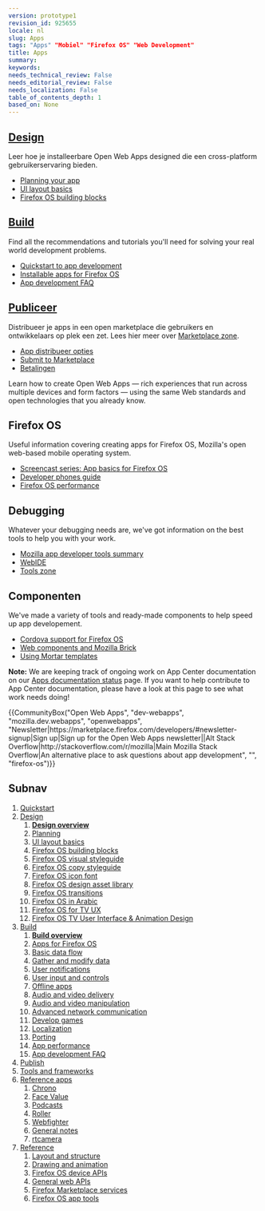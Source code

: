 ```yaml
---
version: prototype1
revision_id: 925655
locale: nl
slug: Apps
tags: "Apps" "Mobiel" "Firefox OS" "Web Development"
title: Apps
summary: 
keywords: 
needs_technical_review: False
needs_editorial_review: False
needs_localization: False
table_of_contents_depth: 1
based_on: None
---
```

<div class="initial-steps clear" id="sect1">
<div class="panel">
<h2 class="section-design" id="Design"><a href="/en-US/Apps/Design">Design</a></h2>

<p>Leer hoe je installeerbare Open Web Apps designed die een cross-platform gebruikerservaring bieden.</p>

<ul class="no-bullets">
 <li><a href="/en-US/Apps/Design/Planning">Planning your app</a></li>
 <li><a href="/en-US/Apps/Design/UI_layout_basics">UI layout basics</a></li>
 <li><a href="/en-US/Apps/Design/Firefox_OS_building_blocks">Firefox OS building blocks</a></li>
</ul>
</div>

<div class="panel">
<h2 class="section-build" id="Build"><a href="/en-US/Apps/Build">Build</a></h2>

<p>Find all the recommendations and tutorials you'll need for solving your real world development problems.</p>

<ul class="no-bullets">
 <li><a href="/en-US/Apps/Quickstart">Quickstart to app development</a></li>
 <li><a href="/en-US/Apps/Build/installable_apps_for_Firefox_OS">Installable apps for Firefox OS</a></li>
 <li><a href="/en-US/Apps/Build/App_development_FAQ">App development FAQ</a></li>
</ul>
</div>

<div class="panel">
<h2 class="section-publish" id="Publiceer"><a href="/en-US/Marketplace">Publiceer</a></h2>

<p>Distribueer je apps in een open marketplace die gebruikers en ontwikkelaars op plek een zet. Lees hier meer over <a href="/en-US/Marketplace">Marketplace zone</a>.</p>

<ul class="no-bullets">
 <li><a href="/en-US/Marketplace/Options/Introduction">App distribueer opties</a></li>
 <li><a href="/en-US/Marketplace/Publishing/Submit/Overview">Submit to Marketplace</a></li>
 <li><a href="/en-US/Marketplace/Monetization/Introduction_Monetization">Betalingen</a></li>
</ul>
</div>
</div>

<div class="summary">
<p><span class="seoSummary">Learn how to create Open Web Apps — rich experiences that run across multiple devices and form factors — using the same Web standards and open technologies that you already know.</span></p>
</div>

<div class="column-container">
<div class="column-4">
<h2 id="Firefox_OS">Firefox OS</h2>

<p>Useful information covering creating apps for Firefox OS, Mozilla's open web-based mobile operating system.</p>

<ul>
 <li><a href="/en-US/Firefox_OS/Screencast_series:_App_Basics_for_Firefox_OS">Screencast series: App basics for Firefox OS</a></li>
 <li><a href="/en-US/Firefox_OS/Developer_phone_guide">Developer phones guide</a></li>
 <li><a href="/en-US/Apps/Build/Performance/Firefox_OS_performance_testing">Firefox OS performance</a></li>
</ul>
</div>

<div class="column-4">
<h2 id="Debugging">Debugging</h2>

<p>Whatever your debugging needs are, we've got information on the best tools to help you with your work.</p>

<ul>
 <li><a href="/en-US/Apps/Tools_and_frameworks/App_developer_tools">Mozilla app developer tools summary</a></li>
 <li><a href="/en-US/docs/Tools/WebIDE">WebIDE</a></li>
 <li><a href="/en-US/docs/Tools">Tools zone</a></li>
</ul>
</div>

<div class="column-4">
<h2 id="Componenten">Componenten</h2>

<p>We've made a variety of tools and ready-made components to help speed up app developement.</p>

<ul>
 <li><a href="/en-US/Apps/Tools_and_frameworks/Cordova_support_for_Firefox_OS">Cordova support for Firefox OS</a></li>
 <li><a href="/en-US/Apps/Tools_and_frameworks/Web_components">Web components and Mozilla Brick</a></li>
 <li><a href="/en-US/Apps/Tools_and_frameworks/App_templates">Using Mortar templates</a></li>
</ul>
</div>
</div>

<div class="note">
<p><strong>Note:</strong> We are keeping track of ongoing work on App Center documentation on our <a href="/en-US/docs/MDN/Doc_status/Apps">Apps documentation status</a> page. If you want to help contribute to App Center documentation, please have a look at this page to see what work needs doing!</p>
</div>

<p>{{CommunityBox("Open Web Apps", "dev-webapps", "mozilla.dev.webapps", "openwebapps", "Newsletter|https://marketplace.firefox.com/developers/#newsletter-signup|Sign up|Sign up for the Open Web Apps newsletter||Alt Stack Overflow|http://stackoverflow.com/r/mozilla|Main Mozilla Stack Overflow|An alternative place to ask questions about app development", "", "firefox-os")}}</p>

<h2 id="Subnav">Subnav</h2>

<ol>
 <li><a href="/en-US/Apps/Quickstart">Quickstart</a></li>
 <li><a href="/en-US/Apps/Design" title="Information regarding app and interface design practices.">Design</a>
  <ol>
   <li><strong><a href="/en-US/Apps/Design">Design overview</a></strong></li>
   <li><a href="/en-US/Apps/Design/Planning">Planning</a></li>
   <li><a href="/en-US/Apps/Design/UI_layout_basics">UI layout basics</a></li>
   <li><a href="/en-US/Apps/Design/Firefox_OS_building_blocks">Firefox OS building blocks</a></li>
   <li><a href="https://www.mozilla.org/en-US/styleguide/products/firefox-os/">Firefox OS visual styleguide</a></li>
   <li><a href="/en-US/Apps/Design/Copy_styleguide">Firefox OS copy styleguide</a></li>
   <li><a href="/en-US/Apps/Design/Firefox_OS_icon_font">Firefox OS icon font</a></li>
   <li><a href="/en-US/Apps/Design/Firefox_OS_Design_asset_library">Firefox OS design asset library</a></li>
   <li><a href="/en-US/Apps/Design/Firefox_OS_transitions">Firefox OS transitions</a></li>
   <li><a href="/en-US/Apps/Design/Firefox_OS_in_Arabic">Firefox OS in Arabic</a></li>
   <li><a href="/en-US/Apps/Design/Firefox_OS_TV_UX">Firefox OS for TV UX</a></li>
   <li><a href="https://developer.mozilla.org/en-US/Apps/Design/Firefox_OS_TV_User_Interface_Animation_Design">Firefox OS TV User Interface &amp; Animation Design</a></li>
  </ol>
 </li>
 <li><a href="/en-US/Apps/Build" title="This section contains documentation about building app functionality, with HTML5 and device APIs (WebAPIs).">Build</a>
  <ol>
   <li><strong><a href="/en-US/Apps/Build">Build overview</a></strong></li>
   <li><a href="/en-US/Apps/Build/installable_apps_for_Firefox_OS">Apps for Firefox OS</a></li>
   <li><a href="/en-US/Apps/Build/Basic_data_flow">Basic data flow</a></li>
   <li><a href="/en-US/Apps/Build/gather_and_modify_data">Gather and modify data</a></li>
   <li><a href="/en-US/Apps/Build/User_notifications">User notifications</a></li>
   <li><a href="/en-US/Apps/Build/User_input_methods">User input and controls</a></li>
   <li><a href="/en-US/Apps/Build/Offline">Offline apps</a></li>
   <li><a href="/en-US/Apps/Build/Audio_and_video_delivery">Audio and video delivery</a></li>
   <li><a href="/en-US/Apps/Build/Audio_and_video_manipulation">Audio and video manipulation</a></li>
   <li><a href="/en-US/Apps/Build/Advanced_network_communication">Advanced network communication</a></li>
   <li><a href="/en-US/docs/Games">Develop games</a></li>
   <li><a href="/en-US/Apps/Build/Localization">Localization</a></li>
   <li><a href="/en-US/Apps/Build/Porting">Porting </a></li>
   <li><a href="/en-US/Apps/Build/Performance">App performance</a></li>
   <li><a href="/en-US/Apps/Build/App_development_FAQ">App development FAQ</a></li>
  </ol>
 </li>
 <li><a href="/en-US/Marketplace">Publish</a></li>
 <li><a href="/en-US/Apps/Tools_and_frameworks">Tools and frameworks</a></li>
 <li><a href="/en-US/Apps/Reference_apps">Reference apps</a>
  <ol>
   <li><a href="/en-US/Apps/Reference_apps/Chrono">Chrono</a></li>
   <li><a href="/en-US/Apps/Reference_apps/Face_value">Face Value</a></li>
   <li><a href="/en-US/Apps/Reference_apps/Podcasts">Podcasts</a></li>
   <li><a href="/en-US/Apps/Reference_apps/Roller">Roller</a></li>
   <li><a href="/en-US/Apps/Reference_apps/Webfighter">Webfighter</a></li>
   <li><a href="/en-US/Apps/Reference_apps/General_notes">General notes</a></li>
   <li><a href="/en-US/Apps/Reference_apps/rtcamera">rtcamera</a></li>
  </ol>
 </li>
 <li><a href="/en-US/Apps/Reference">Reference</a>
  <ol>
   <li><a href="/en-US/Apps/Reference/Layout_and_structure">Layout and structure</a></li>
   <li><a href="/en-US/Apps/Reference/Drawing_and_animation">Drawing and animation</a></li>
   <li><a href="/en-US/Apps/Reference/Firefox_OS_device_APIs">Firefox OS device APIs</a></li>
   <li><a href="/en-US/Apps/Reference/General_Web_APIs">General web APIs</a></li>
   <li><a href="/en-US/Apps/Reference/Firefox_Marketplace_services">Firefox Marketplace services</a></li>
   <li><a href="/en-US/Apps/Reference/Firefox_OS_app_tools">Firefox OS app tools</a></li>
  </ol>
 </li>
</ol>

